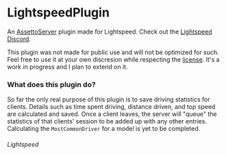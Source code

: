 # LightspeedPlugin
An [AssettoServer](https://github.com/compujuckel/AssettoServer) plugin made for Lightspeed. Check out the [Lightspeed Discord](https://discord.gg/dnzdf5E7Zb).

This plugin was not made for public use and will not be optimized for such. Feel free to use it at your own discresion while respecting the [license](https://github.com/YhugiLS/LightspeedPlugin/blob/main/LICENSE). It's a work in progress and I plan to extend on it.

### What does this plugin do?
So far the only real purpose of this plugin is to save driving statistics for clients. Details such as time spent driving, distance driven, and top speed are calculated and saved. Once a client leaves, the server will "queue" the statistics of that clients' session to be added up with any other entries. Calculating the `MostCommonDriver` for a model is yet to be completed.

###### Lightspeed
